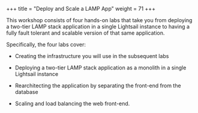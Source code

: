 +++
title = "Deploy and Scale a LAMP App"
weight = 71
+++

This workshop consists of four hands-on labs that take you from deploying a two-tier LAMP stack application in a single Lightsail instance to having a fully fault tolerant and scalable version of that same application. 

Specifically, the four labs cover:

* Creating the infrastructure you will use in the subsequent labs

* Deploying a two-tier LAMP stack application as a monolith in a single Lightsail instance

* Rearchitecting the application by separating the front-end from the database

* Scaling and load balancing the web front-end. 